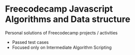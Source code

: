 
# Freecodecamp Javascript Algorithms and Data structure

Personal solutions of Freecodecamp projects / activities 
- Passed test cases 
- Focused only on Intermediate Algorithm Scripting
 
